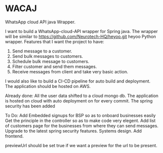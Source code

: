 # WACAJ
WhatsApp cloud API java Wrapper.

I want to build a WhatsApp-cloud-API wrapper for Spring java.
The wrapper will be similar to https://github.com/Neurotech-HQ/heyoo.git heyoo Python wrapper.
Features that I want the project to have:
1. Send message to a customer.
2. Send bulk messages to customers.
3. Schedule bulk message to customers.
4. Filter customer and send them messages.
5. Receive messages from client and take very basic action.

I would also like to build a CI-CD pipeline for auto build and deployment.
The application should be hosted on AWS.

Already done:
All the user data shifted to a cloud mongo db.
The application is hosted on cloud with auto deployment on for every commit.
The spring security has been added

To Do:
Add Embedded signups for BSP so as to onboard businesses easily
Get the principle in the controller so as to make code very elegent.
Add list of customers page for the businesses from where they can send messages.
Upgrade to the latest spring security features.
Systems design.
Add frontend.


previewUrl should be set true if we want a preview for the url to be present.